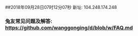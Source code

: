 ##2018年09月28日07时12分07秒 新址: 104.248.174.248
### 兔友常见问题及解答: https://github.com/wanggonging/d/blob/w/FAQ.md

